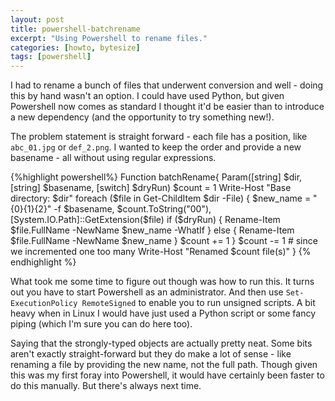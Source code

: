 ```yaml
---
layout: post
title: powershell-batchrename
excerpt: "Using Powershell to rename files."
categories: [howto, bytesize]
tags: [powershell]
---
```


I had to rename a bunch of files that underwent conversion and well - doing this by hand wasn't an option. I could have used Python, but given Powershell now comes as standard I thought it'd be easier than to introduce a new dependency (and the opportunity to try something new!).

The problem statement is straight forward - each file has a position, like `abc_01.jpg` or `def_2.png`. I wanted to keep the order and provide a new basename - all without using regular expressions.

{%highlight powershell%}
Function batchRename{
    Param([string] $dir, [string] $basename, [switch] $dryRun)
    $count = 1
    Write-Host "Base directory: $dir"
    foreach ($file in Get-ChildItem $dir -File) {
        $new_name = "{0}{1}{2}" -f $basename, $count.ToString("00"), [System.IO.Path]::GetExtension($file)
        if ($dryRun) {
            Rename-Item $file.FullName -NewName $new_name -WhatIf
        }
        else {
            Rename-Item $file.FullName -NewName $new_name
        }
        $count += 1
    }
    $count -= 1 # since we incremented one too many
    Write-Host "Renamed $count file(s)"
}
{% endhighlight %}

What took me some time to figure out though was how to run this. It turns out you have to start Powershell as an administrator. And then use `Set-ExecutionPolicy RemoteSigned` to enable you to run unsigned scripts. A bit heavy when in Linux I would have just used a Python script or some fancy piping (which I'm sure you can do here too).

Saying that the strongly-typed objects are actually pretty neat. Some bits aren't exactly straight-forward but they do make a lot of sense - like renaming a file by providing the new name, not the full path. Though given this was my first foray into Powershell, it would have certainly been faster to do this manually. But there's always next time.

